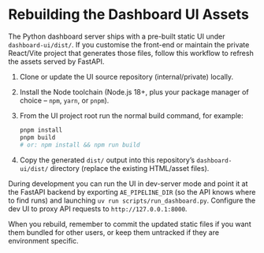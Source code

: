 # Rebuilding the Dashboard UI Assets

The Python dashboard server ships with a pre-built static UI under
`dashboard-ui/dist/`. If you customise the front-end or maintain the private
React/Vite project that generates those files, follow this workflow to refresh
the assets served by FastAPI.

1. Clone or update the UI source repository (internal/private) locally.
2. Install the Node toolchain (Node.js 18+, plus your package manager of
   choice – `npm`, `yarn`, or `pnpm`).
3. From the UI project root run the normal build command, for example:

   ```bash
   pnpm install
   pnpm build
   # or: npm install && npm run build
   ```

4. Copy the generated `dist/` output into this repository’s
   `dashboard-ui/dist/` directory (replace the existing HTML/asset files).

During development you can run the UI in dev-server mode and point it at the
FastAPI backend by exporting `AE_PIPELINE_DIR` (so the API knows where to find
runs) and launching `uv run scripts/run_dashboard.py`. Configure the dev UI to
proxy API requests to `http://127.0.0.1:8000`.

When you rebuild, remember to commit the updated static files if you want them
bundled for other users, or keep them untracked if they are environment
specific.
